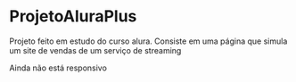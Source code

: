 # ProjetoAluraPlus

<p>Projeto feito em estudo do curso alura. Consiste em uma página que simula um site de vendas de um serviço de streaming</p>
<p>Ainda não está responsivo</p>
